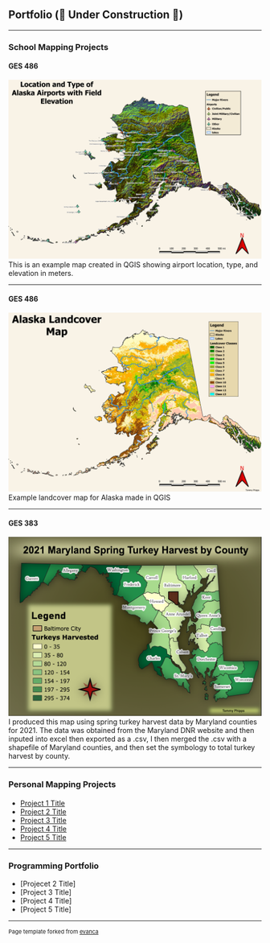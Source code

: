 ## Portfolio (&#128679; Under Construction &#128679;)

---

### School Mapping Projects 

#### GES 486

![Alaska Airports](images/Alaska_airport_map_final_00_00.jpg)
 This is an example map created in QGIS showing airport location, type, and elevation in meters. 

---

#### GES 486

![Alaska Landcover](images/Alaska_landcovermap_00_00.jpg)
 Example landcover map for Alaska made in QGIS

---



#### GES 383 

![Maryland Spring 2021 Wild Turkey Harvest by County](/images/turkey_map.png)
I produced this map using spring turkey harvest data by Maryland counties for 2021. The data was obtained from the Maryland DNR website and then inputed into excel then exported as a .csv, I then merged the .csv with a shapefile of Maryland counties, and then set the symbology to total turkey harvest by county.


---




### Personal Mapping Projects

####


- [Project 1 Title](http://example.com/)
- [Project 2 Title](http://example.com/)
- [Project 3 Title](http://example.com/)
- [Project 4 Title](http://example.com/)
- [Project 5 Title](http://example.com/)

---

### Programming Portfolio 


- [Projecet 2 Title]
- [Project 3 Title]
- [Project 4 Title]
- [Project 5 Title]


---
<p style="font-size:11px">Page template forked from <a href="https://github.com/evanca/quick-portfolio">evanca</a></p>
<!-- Remove above link if you don't want to attibute -->
